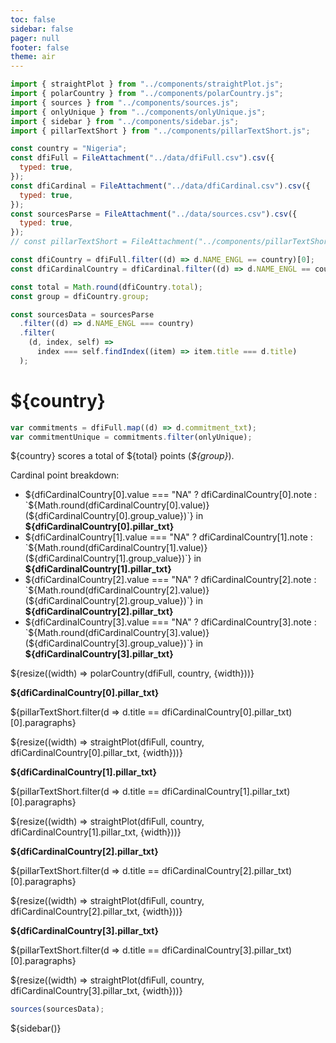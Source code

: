 ```yaml
---
toc: false
sidebar: false
pager: null
footer: false
theme: air
---
```


<head>
<link rel="stylesheet" href="../style.css">
<!-- sidebar -->
    <link
      rel="stylesheet"
      href="https://cdnjs.cloudflare.com/ajax/libs/font-awesome/6.4.0/css/all.min.css"
    />
    <link rel="stylesheet" href="../sidebar.css" />
</head>

<!-- back to root button -->

<a href="../" class="back-to-root">
  <span class="arrow"></span>
</a>

<!-- import components -->

```js
import { straightPlot } from "../components/straightPlot.js";
import { polarCountry } from "../components/polarCountry.js";
import { sources } from "../components/sources.js";
import { onlyUnique } from "../components/onlyUnique.js";
import { sidebar } from "../components/sidebar.js";
import { pillarTextShort } from "../components/pillarTextShort.js";
```

<!-- load countries -->

```js
const country = "Nigeria";
const dfiFull = FileAttachment("../data/dfiFull.csv").csv({
  typed: true,
});
const dfiCardinal = FileAttachment("../data/dfiCardinal.csv").csv({
  typed: true,
});
const sourcesParse = FileAttachment("../data/sources.csv").csv({
  typed: true,
});
// const pillarTextShort = FileAttachment("../components/pillarTextShort.js");
```

<!-- calculate country specific data for intro -->

```js
const dfiCountry = dfiFull.filter((d) => d.NAME_ENGL == country)[0];
const dfiCardinalCountry = dfiCardinal.filter((d) => d.NAME_ENGL == country);
```

```js
const total = Math.round(dfiCountry.total);
const group = dfiCountry.group;
```

<!-- only unique sources, and filtered by country -->

```js
const sourcesData = sourcesParse
  .filter((d) => d.NAME_ENGL === country)
  .filter(
    (d, index, self) =>
      index === self.findIndex((item) => item.title === d.title)
  );
```

<div class="hero">
  <h1>${country}</h1>
</div>

```js
var commitments = dfiFull.map((d) => d.commitment_txt);
var commitmentUnique = commitments.filter(onlyUnique);
```

<!-- text and polar -->
<div class="body-text">
<div class="grid grid-cols-3">

  <div class="card grid-col-1">
  <p>${country} scores a total of ${total} points (<i>${group}</i>).</p>
  <p>Cardinal point breakdown:</p>
<ul>
  <li>${dfiCardinalCountry[0].value === "NA" ? dfiCardinalCountry[0].note : `${Math.round(dfiCardinalCountry[0].value)} (${dfiCardinalCountry[0].group_value})`} in <span class="pillar-connectivity" style="font-weight: 700;">${dfiCardinalCountry[0].pillar_txt}</span></li>
  <li>${dfiCardinalCountry[1].value === "NA" ? dfiCardinalCountry[1].note : `${Math.round(dfiCardinalCountry[1].value)} (${dfiCardinalCountry[1].group_value})`} in <span class="pillar-rights" style="font-weight: 700;">${dfiCardinalCountry[1].pillar_txt}</span></li>
  <li>${dfiCardinalCountry[2].value === "NA" ? dfiCardinalCountry[2].note : `${Math.round(dfiCardinalCountry[2].value)} (${dfiCardinalCountry[2].group_value})`} in <span class="pillar-responsibility" style="font-weight: 700;">${dfiCardinalCountry[2].pillar_txt}</span></li>
  <li>${dfiCardinalCountry[3].value === "NA" ? dfiCardinalCountry[3].note : `${Math.round(dfiCardinalCountry[3].value)} (${dfiCardinalCountry[3].group_value})`} in <span class="pillar-trust" style="font-weight: 700;">${dfiCardinalCountry[3].pillar_txt}</span></li>
</ul>
    </div>

  <div class="card grid-col-2">
        ${resize((width) => polarCountry(dfiFull, country, {width}))}
    </div>

</div>
</div>

<!-- # Scores -->

<p><span class="pillar-connectivity" style="font-weight: 700;">${dfiCardinalCountry[0].pillar_txt}</span></p>
<p>${pillarTextShort.filter(d => d.title == dfiCardinalCountry[0].pillar_txt)[0].paragraphs}</p>

  <div class="card size-full">
      ${resize((width) => straightPlot(dfiFull, country, dfiCardinalCountry[0].pillar_txt, {width}))}
    </div>

<p><span class="pillar-rights" style="font-weight: 700;">${dfiCardinalCountry[1].pillar_txt}</span></p>
<p>${pillarTextShort.filter(d => d.title == dfiCardinalCountry[1].pillar_txt)[0].paragraphs}</p>

  <div class="card size-full">
      ${resize((width) => straightPlot(dfiFull, country, dfiCardinalCountry[1].pillar_txt, {width}))}
    </div>

<p><span class="pillar-responsibility" style="font-weight: 700;">${dfiCardinalCountry[2].pillar_txt}</span></p>
<p>${pillarTextShort.filter(d => d.title == dfiCardinalCountry[2].pillar_txt)[0].paragraphs}</p>

  <div class="card size-full">
      ${resize((width) => straightPlot(dfiFull, country, dfiCardinalCountry[2].pillar_txt, {width}))}
    </div>

<p><span class="pillar-trust" style="font-weight: 700;">${dfiCardinalCountry[3].pillar_txt}</span></p>
<p>${pillarTextShort.filter(d => d.title == dfiCardinalCountry[3].pillar_txt)[0].paragraphs}</p>

  <div class="card size-full">
      ${resize((width) => straightPlot(dfiFull, country, dfiCardinalCountry[3].pillar_txt, {width}))}
    </div>

  <div id="sources-section">
  </div>

```js
sources(sourcesData);
```

<!-- sidebar -->

<div>
    ${sidebar()}
</div>
